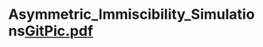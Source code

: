 # Asymmetric_Immiscibility_Simulations[GitPic.pdf](https://github.com/SoftLivingMatter/Asymmetric_Immiscibility_Simulations/files/13289562/GitPic.pdf)
